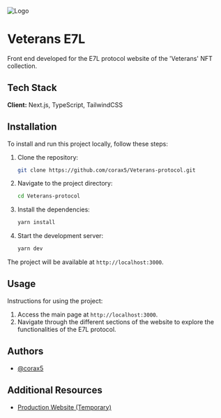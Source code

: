
![Logo](https://veterans-whitepaper.gitbook.io/~gitbook/image?url=https%3A%2F%2F140157559-files.gitbook.io%2F%7E%2Ffiles%2Fv0%2Fb%2Fgitbook-x-prod.appspot.com%2Fo%2Fspaces%252FoUADwQRG7Pw6CQiCxNCA%252Fuploads%252FRaHeaAgTGpzXxgYDyIge%252FWhitepaper.png%3Falt%3Dmedia%26token%3D2aad5db3-4c76-443b-b6ef-e7bf26edbcd5&width=768&dpr=1&quality=100&sign=d5bde878df44b0142b8302a0a0b7b60011eaf8aa94bc03800dd041351188e1b9)


# Veterans E7L

Front end developed for the E7L protocol website of the 'Veterans' NFT collection.

## Tech Stack

**Client:** Next.js, TypeScript, TailwindCSS

## Installation

To install and run this project locally, follow these steps:

1. Clone the repository:
    ```bash
    git clone https://github.com/corax5/Veterans-protocol.git
    ```

2. Navigate to the project directory:
    ```bash
    cd Veterans-protocol
    ```

3. Install the dependencies:
    ```bash
    yarn install
    ```

4. Start the development server:
    ```bash
    yarn dev
    ```

The project will be available at `http://localhost:3000`.

## Usage

Instructions for using the project:

1. Access the main page at `http://localhost:3000`.
2. Navigate through the different sections of the website to explore the functionalities of the E7L protocol.

## Authors

- [@corax5](https://github.com/corax5)

## Additional Resources

- [Production Website (Temporary)](https://veterans-nft.vercel.app)
